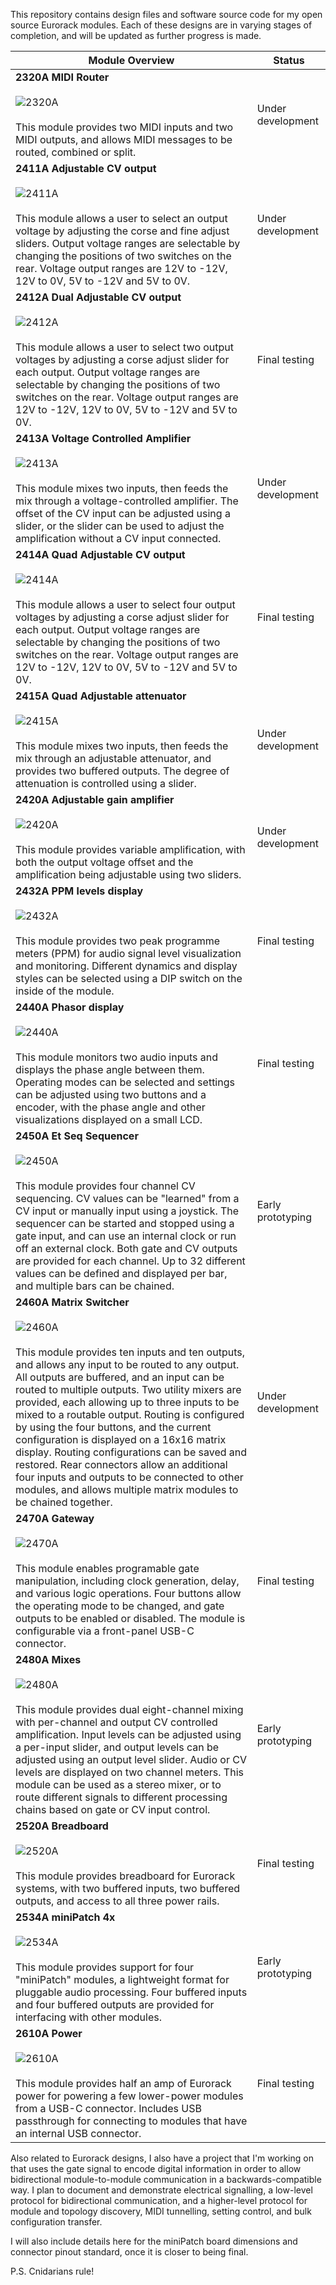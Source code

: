 This repository contains design files and software source code for my open source Eurorack modules. Each of these designs are in varying stages of completion, and will be updated as further progress is made.

| Module Overview | Status |
|-|-|
| **2320A MIDI Router**<br><br>![2320A](./images/2320A.jpg)<br><br>This module provides two MIDI inputs and two MIDI outputs, and allows MIDI messages to be routed, combined or split. | Under development |
| **2411A Adjustable CV output**<br><br>![2411A](./images/2411A.jpg)<br><br>This module allows a user to select an output voltage by adjusting the corse and fine adjust sliders. Output voltage ranges are selectable by changing the positions of two switches on the rear. Voltage output ranges are 12V to -12V, 12V to 0V, 5V to -12V and 5V to 0V. | Under development |
| **2412A Dual Adjustable CV output**<br><br>![2412A](./images/2412A.jpg)<br><br>This module allows a user to select two output voltages by adjusting a corse adjust slider for each output. Output voltage ranges are selectable by changing the positions of two switches on the rear. Voltage output ranges are 12V to -12V, 12V to 0V, 5V to -12V and 5V to 0V. | Final testing |
| **2413A Voltage Controlled Amplifier**<br><br>![2413A](./images/2413A.jpg)<br><br>This module mixes two inputs, then feeds the mix through a voltage-controlled amplifier. The offset of the CV input can be adjusted using a slider, or the slider can be used to adjust the amplification without a CV input connected. | Under development |
| **2414A Quad Adjustable CV output**<br><br>![2414A](./images/2414A.jpg)<br><br>This module allows a user to select four output voltages by adjusting a corse adjust slider for each output. Output voltage ranges are selectable by changing the positions of two switches on the rear. Voltage output ranges are 12V to -12V, 12V to 0V, 5V to -12V and 5V to 0V. | Final testing |
| **2415A Quad Adjustable attenuator**<br><br>![2415A](./images/2415A.jpg)<br><br>This module mixes two inputs, then feeds the mix through an adjustable attenuator, and provides two buffered outputs. The degree of attenuation is controlled using a slider. | Under development |
| **2420A Adjustable gain amplifier**<br><br>![2420A](./images/2420A.jpg)<br><br>This module provides variable amplification, with both the output voltage offset and the amplification being adjustable using two sliders. | Under development |
| **2432A PPM levels display**<br><br>![2432A](./images/2432A.jpg)<br><br>This module provides two peak programme meters (PPM) for audio signal level visualization and monitoring. Different dynamics and display styles can be selected using a DIP switch on the inside of the module. | Final testing |
| **2440A Phasor display**<br><br>![2440A](./images/2440A.jpg)<br><br>This module monitors two audio inputs and displays the phase angle between them. Operating modes can be selected and settings can be adjusted using two buttons and a encoder, with the phase angle and other visualizations displayed on a small LCD. | Final testing |
| **2450A Et Seq Sequencer**<br><br>![2450A](./images/2450A.jpg)<br><br>This module provides four channel CV sequencing. CV values can be "learned" from a CV input or manually input using a joystick. The sequencer can be started and stopped using a gate input, and can use an internal clock or run off an external clock. Both gate and CV outputs are provided for each channel. Up to 32 different values can be defined and displayed per bar, and multiple bars can be chained. | Early prototyping |
| **2460A Matrix Switcher**<br><br>![2460A](./images/2460A.jpg)<br><br>This module provides ten inputs and ten outputs, and allows any input to be routed to any output. All outputs are buffered, and an input can be routed to multiple outputs. Two utility mixers are provided, each allowing up to three inputs to be mixed to a routable output. Routing is configured by using the four buttons, and the current configuration is displayed on a 16x16 matrix display. Routing configurations can be saved and restored. Rear connectors allow an additional four inputs and outputs to be connected to other modules, and allows multiple matrix modules to be chained together. | Under development |
| **2470A Gateway**<br><br>![2470A](./images/2470A.jpg)<br><br>This module enables programable gate manipulation, including clock generation, delay, and various logic operations. Four buttons allow the operating mode to be changed, and gate outputs to be enabled or disabled. The module is configurable via a front-panel USB-C connector. | Final testing |
| **2480A Mixes**<br><br>![2480A](./images/2480A.jpg)<br><br>This module provides dual eight-channel mixing with per-channel and output CV controlled amplification. Input levels can be adjusted using a per-input slider, and output levels can be adjusted using an output level slider. Audio or CV levels are displayed on two channel meters. This module can be used as a stereo mixer, or to route different signals to different processing chains based on gate or CV input control. | Early prototyping |
| **2520A Breadboard**<br><br>![2520A](./images/2520A_photo.jpg)<br><br>This module provides breadboard for Eurorack systems, with two buffered inputs, two buffered outputs, and access to all three power rails. | Final testing |
| **2534A miniPatch 4x**<br><br>![2534A](./images/2534A.jpg)<br><br>This module provides support for four "miniPatch" modules, a lightweight format for pluggable audio processing. Four buffered inputs and four buffered outputs are provided for interfacing with other modules. | Early prototyping |
| **2610A Power**<br><br>![2610A](./images/2610A.jpg)<br><br>This module provides half an amp of Eurorack power for powering a few lower-power modules from a USB-C connector. Includes USB passthrough for connecting to modules that have an internal USB connector. | Final testing |

Also related to Eurorack designs, I also have a project that I'm working on that uses the gate signal to encode digital information in order to allow bidirectional module-to-module communication in a backwards-compatible way. I plan to document and demonstrate electrical signalling, a low-level protocol for bidirectional communication, and a higher-level protocol for module and topology discovery, MIDI tunnelling, setting control, and bulk configuration transfer.

I will also include details here for the miniPatch board dimensions and connector pinout standard, once it is closer to being final.

P.S. Cnidarians rule!
